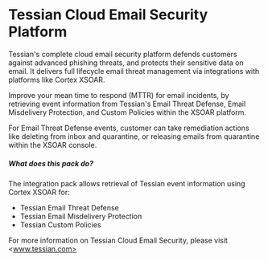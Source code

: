# Tessian Cloud Email Security Platform

Tessian's complete cloud email security platform defends customers against advanced phishing threats, and protects their sensitive data on email. It delivers full lifecycle email threat management via integrations with platforms like Cortex XSOAR.

Improve your mean time to respond (MTTR) for email incidents, by retrieving event information from Tessian's Email Threat Defense, Email Misdelivery Protection, and Custom Policies within the XSOAR platform.

For Email Threat Defense events, customer can take remediation actions like deleting from inbox and quarantine, or releasing emails from quarantine within the XSOAR console.

##### What does this pack do?

The integration pack allows retrieval of Tessian event information using Cortex XSOAR for:

- Tessian Email Threat Defense
- Tessian Email Misdelivery Protection
- Tessian Custom Policies

For more information on Tessian Cloud Email Security, please visit <www.tessian.com>